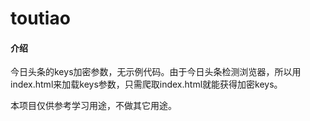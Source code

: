 # toutiao

#### 介绍
今日头条的keys加密参数，无示例代码。由于今日头条检测浏览器，所以用index.html来加载keys参数，只需爬取index.html就能获得加密keys。

本项目仅供参考学习用途，不做其它用途。
